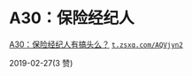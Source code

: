 # A30：保险经纪人

[A30](https://mp.weixin.qq.com/s?__biz=MzAxNDk1NjI2Mw%3D%3D&mid=2247484327&idx=1&sn=14db2aedce41112cc616610f30131bb6&chksm=9b8a202facfda939288de00528dc7b63f7ffb9f4baf592c7527acca36aa146726cf7007aabf4&scene=0&subscene=131&clicktime=1551262972&ascene=7&devicetype=android-25&version=2700003c&nettype=WIFI&abtest_cookie=BAABAAgACgALABMABACehh4AI5ceAFqZHgDDmR4AAAA%253D&lang=en&pass_ticket=o5guy%252B8sMksNj6KpwGXuEY5kXEzLRdfzikf5jxuzCjKIbFLrBSBPEaHqNLouWAIp&wx_header=1)[：保险经纪人有搞头么？](https://mp.weixin.qq.com/s?__biz=MzAxNDk1NjI2Mw%3D%3D&mid=2247484327&idx=1&sn=14db2aedce41112cc616610f30131bb6&chksm=9b8a202facfda939288de00528dc7b63f7ffb9f4baf592c7527acca36aa146726cf7007aabf4&scene=0&subscene=131&clicktime=1551262972&ascene=7&devicetype=android-25&version=2700003c&nettype=WIFI&abtest_cookie=BAABAAgACgALABMABACehh4AI5ceAFqZHgDDmR4AAAA%253D&lang=en&pass_ticket=o5guy%252B8sMksNj6KpwGXuEY5kXEzLRdfzikf5jxuzCjKIbFLrBSBPEaHqNLouWAIp&wx_header=1) [](https://t.zsxq.com/AQVjyn2)[`t.zsxq.com/AQVjyn2`](https://t.zsxq.com/AQVjyn2)

2019-02-27(3 赞)